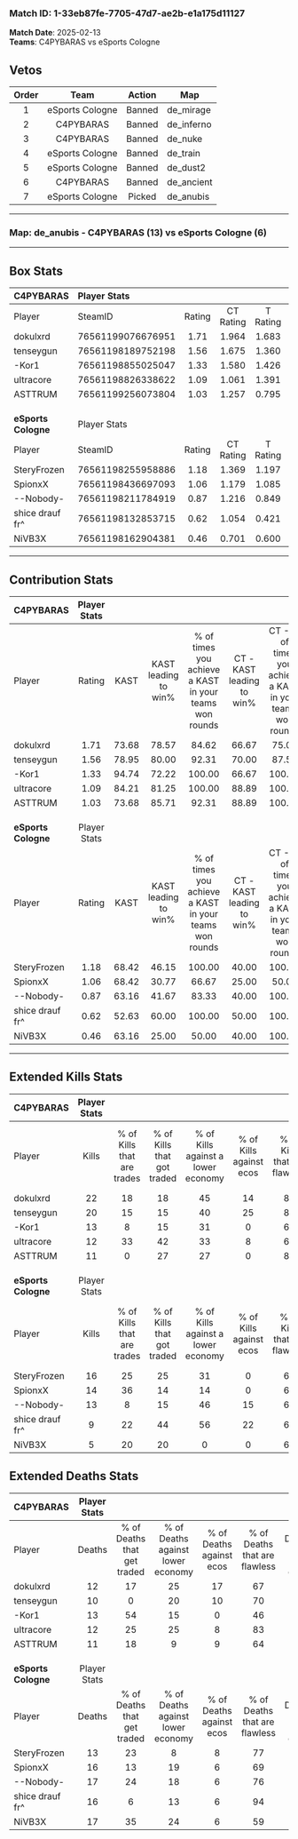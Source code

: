 ### Match ID: 1-33eb87fe-7705-47d7-ae2b-e1a175d11127  
**Match Date**: 2025-02-13  
**Teams**: C4PYBARAS vs eSports Cologne  

## Vetos  

| Order | Team | Action | Map |
| :---: | :--: | :----: | --- |
| 1 | eSports Cologne | Banned | de_mirage |
| 2 | C4PYBARAS | Banned | de_inferno |
| 3 | C4PYBARAS | Banned | de_nuke |
| 4 | eSports Cologne | Banned | de_train |
| 5 | eSports Cologne | Banned | de_dust2 |
| 6 | C4PYBARAS | Banned | de_ancient |
| 7 | eSports Cologne | Picked | de_anubis |

---  

### **Map**: de_anubis - C4PYBARAS (13) vs eSports Cologne (6)  
---  

## Box Stats  

| **C4PYBARAS**       | Player Stats      |        |           |          |       |       |       |         |        |      |     |
| :- | :- | :-: | :-: | :-: | :-: | :-: | :-: | :-: | :-: | :-: | :-: |
| Player              | SteamID           | Rating | CT Rating | T Rating | KAST  |  ADR  | Kills | Assists | Deaths | K/D  | HS% |
| dokulxrd            | 76561199076676951 |  1.71  |   1.964   |  1.683   | 73.68 | 128.7 |  22   |    7    |   12   | 1.83 | 54  |
| tenseygun           | 76561198189752198 |  1.56  |   1.675   |  1.360   | 78.95 | 84.1  |  20   |    4    |   10   | 2.00 | 30  |
| -Kor1               | 76561198855025047 |  1.33  |   1.580   |  1.426   | 94.74 | 92.1  |  13   |   10    |   13   | 1.00 | 61  |
| uItracore           | 76561198826338622 |  1.09  |   1.061   |  1.391   | 84.21 | 60.4  |  12   |    3    |   12   | 1.00 | 50  |
| ASTTRUM             | 76561199256073804 |  1.03  |   1.257   |  0.795   | 73.68 | 68.4  |  11   |    4    |   11   | 1.00 | 45  |
|                     |                   |        |           |          |       |       |       |         |        |      |     |
|                     |                   |        |           |          |       |       |       |         |        |      |     |
|                     |                   |        |           |          |       |       |       |         |        |      |     |
| **eSports Cologne** | Player Stats      |        |           |          |       |       |       |         |        |      |     |
| Player              | SteamID           | Rating | CT Rating | T Rating | KAST  |  ADR  | Kills | Assists | Deaths | K/D  | HS% |
| SteryFrozen         | 76561198255958886 |  1.18  |   1.369   |  1.197   | 68.42 | 77.1  |  16   |    1    |   13   | 1.23 | 50  |
| SpionxX             | 76561198436697093 |  1.06  |   1.179   |  1.085   | 68.42 | 89.4  |  14   |    5    |   16   | 0.88 | 64  |
| --Nobody-           | 76561198211784919 |  0.87  |   1.216   |  0.849   | 63.16 | 64.9  |  13   |    4    |   17   | 0.76 | 38  |
| shice drauf fr^     | 76561198132853715 |  0.62  |   1.054   |  0.421   | 52.63 | 63.0  |   9   |    3    |   16   | 0.56 | 66  |
| NiVB3X              | 76561198162904381 |  0.46  |   0.701   |  0.600   | 63.16 | 47.7  |   5   |    6    |   17   | 0.29 |  0  |
---  

## Contribution Stats  

| **C4PYBARAS**       | Player Stats |       |                      |                                                        |                           |                                                             |                          |                                                            |
| :- | :-: | :-: | :-: | :-: | :-: | :-: | :-: | :-: |
| Player              |    Rating    | KAST  | KAST leading to win% | % of times you achieve a KAST in your teams won rounds | CT - KAST leading to win% | CT - % of times you achieve a KAST in your teams won rounds | T - KAST leading to win% | T - % of times you achieve a KAST in your teams won rounds |
| dokulxrd            |     1.71     | 73.68 |        78.57         |                         84.62                          |           66.67           |                            75.00                            |          100.00          |                           100.00                           |
| tenseygun           |     1.56     | 78.95 |        80.00         |                         92.31                          |           70.00           |                            87.50                            |          100.00          |                           100.00                           |
| -Kor1               |     1.33     | 94.74 |        72.22         |                         100.00                         |           66.67           |                           100.00                            |          83.33           |                           100.00                           |
| uItracore           |     1.09     | 84.21 |        81.25         |                         100.00                         |           88.89           |                           100.00                            |          71.43           |                           100.00                           |
| ASTTRUM             |     1.03     | 73.68 |        85.71         |                         92.31                          |           88.89           |                           100.00                            |          80.00           |                           80.00                            |
|                     |              |       |                      |                                                        |                           |                                                             |                          |                                                            |
|                     |              |       |                      |                                                        |                           |                                                             |                          |                                                            |
|                     |              |       |                      |                                                        |                           |                                                             |                          |                                                            |
| **eSports Cologne** | Player Stats |       |                      |                                                        |                           |                                                             |                          |                                                            |
| Player              |    Rating    | KAST  | KAST leading to win% | % of times you achieve a KAST in your teams won rounds | CT - KAST leading to win% | CT - % of times you achieve a KAST in your teams won rounds | T - KAST leading to win% | T - % of times you achieve a KAST in your teams won rounds |
| SteryFrozen         |     1.18     | 68.42 |        46.15         |                         100.00                         |           40.00           |                           100.00                            |          50.00           |                           100.00                           |
| SpionxX             |     1.06     | 68.42 |        30.77         |                         66.67                          |           25.00           |                            50.00                            |          33.33           |                           75.00                            |
| --Nobody-           |     0.87     | 63.16 |        41.67         |                         83.33                          |           40.00           |                           100.00                            |          42.86           |                           75.00                            |
| shice drauf fr^     |     0.62     | 52.63 |        60.00         |                         100.00                         |           50.00           |                           100.00                            |          66.67           |                           100.00                           |
| NiVB3X              |     0.46     | 63.16 |        25.00         |                         50.00                          |           40.00           |                           100.00                            |          14.29           |                           25.00                            |
---  

## Extended Kills Stats  

| **C4PYBARAS**       | Player Stats |                            |                            |                                    |                         |                              |                                 |                                       |                    |           |
| :- | :-: | :-: | :-: | :-: | :-: | :-: | :-: | :-: | :-: | :-: |
| Player              |    Kills     | % of Kills that are trades | % of Kills that got traded | % of Kills against a lower economy | % of Kills against ecos | % of Kills that are flawless | % of Kills that are close duels | % of Kills that are assisted by flash | Pistol Round Kills | AWP Kills |
| dokulxrd            |      22      |             18             |             18             |                 45                 |           14            |              82              |                5                |                   5                   |         0          |     4     |
| tenseygun           |      20      |             15             |             15             |                 40                 |           25            |              85              |                0                |                   0                   |         12         |     2     |
| -Kor1               |      13      |             8              |             15             |                 31                 |            0            |              62              |                0                |                   0                   |         0          |     2     |
| uItracore           |      12      |             33             |             42             |                 33                 |            8            |              67              |               17                |                   8                   |         0          |     0     |
| ASTTRUM             |      11      |             0              |             27             |                 27                 |            0            |              82              |                0                |                   0                   |         0          |     0     |
|                     |              |                            |                            |                                    |                         |                              |                                 |                                       |                    |           |
|                     |              |                            |                            |                                    |                         |                              |                                 |                                       |                    |           |
|                     |              |                            |                            |                                    |                         |                              |                                 |                                       |                    |           |
| **eSports Cologne** | Player Stats |                            |                            |                                    |                         |                              |                                 |                                       |                    |           |
| Player              |    Kills     | % of Kills that are trades | % of Kills that got traded | % of Kills against a lower economy | % of Kills against ecos | % of Kills that are flawless | % of Kills that are close duels | % of Kills that are assisted by flash | Pistol Round Kills | AWP Kills |
| SteryFrozen         |      16      |             25             |             25             |                 31                 |            0            |              63              |                0                |                   0                   |         1          |     2     |
| SpionxX             |      14      |             36             |             14             |                 14                 |            0            |              64              |                7                |                   7                   |         0          |     3     |
| --Nobody-           |      13      |             8              |             15             |                 46                 |           15            |              69              |               23                |                   8                   |         0          |     0     |
| shice drauf fr^     |      9       |             22             |             44             |                 56                 |           22            |              67              |               11                |                  11                   |         0          |     0     |
| NiVB3X              |      5       |             20             |             20             |                 0                  |            0            |              60              |               20                |                   0                   |         2          |     1     |
## Extended Deaths Stats  

| **C4PYBARAS**       | Player Stats |                             |                                   |                          |                               |                            |                           |               |
| :- | :-: | :-: | :-: | :-: | :-: | :-: | :-: | :-: |
| Player              |    Deaths    | % of Deaths that get traded | % of Deaths against lower economy | % of Deaths against ecos | % of Deaths that are flawless | % of Deaths that are close | % of Deaths while blinded | Deaths to AWP |
| dokulxrd            |      12      |             17              |                25                 |            17            |              67               |             0              |             0             |       2       |
| tenseygun           |      10      |              0              |                20                 |            10            |              70               |             10             |             0             |       0       |
| -Kor1               |      13      |             54              |                15                 |            0             |              46               |             31             |             8             |       1       |
| uItracore           |      12      |             25              |                25                 |            8             |              83               |             0              |             8             |       0       |
| ASTTRUM             |      11      |             18              |                 9                 |            9             |              64               |             9              |             9             |       0       |
|                     |              |                             |                                   |                          |                               |                            |                           |               |
|                     |              |                             |                                   |                          |                               |                            |                           |               |
|                     |              |                             |                                   |                          |                               |                            |                           |               |
| **eSports Cologne** | Player Stats |                             |                                   |                          |                               |                            |                           |               |
| Player              |    Deaths    | % of Deaths that get traded | % of Deaths against lower economy | % of Deaths against ecos | % of Deaths that are flawless | % of Deaths that are close | % of Deaths while blinded | Deaths to AWP |
| SteryFrozen         |      13      |             23              |                 8                 |            8             |              77               |             8              |             0             |       4       |
| SpionxX             |      16      |             13              |                19                 |            6             |              69               |             6              |             0             |       1       |
| --Nobody-           |      17      |             24              |                18                 |            6             |              76               |             0              |             0             |       2       |
| shice drauf fr^     |      16      |              6              |                13                 |            6             |              94               |             0              |             6             |       1       |
| NiVB3X              |      17      |             35              |                24                 |            6             |              59               |             6              |             6             |       4       |

